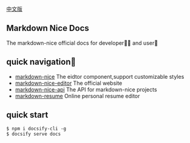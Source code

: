 [中文版](./README.zh-CN.md)

## Markdown Nice Docs

The markdown-nice official docs for developer👩‍💻 and user🙍‍

## quick navigation🔖

- [markdown-nice](https://github.com/mdnice/markdown-nice) The eidtor component,support customizable styles
- [markdown-nice-editor](https://github.com/mdnice/markdown-nice-editor) The official website
- [markdown-nice-api](https://github.com/mdnice/markdown-nice-api) The API for markdown-nice projects
- [markdown-resume](https://github.com/mdnice/markdown-resume) Online personal resume editor

## quick start

```shell
$ npm i docsify-cli -g 
$ docsify serve docs
```
